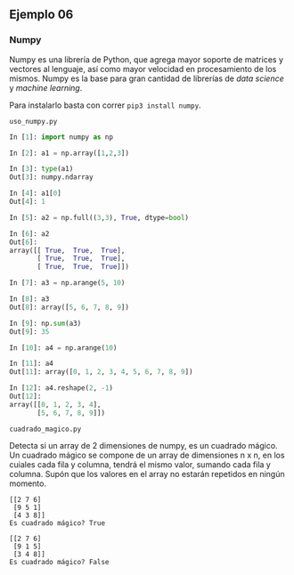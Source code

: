## Ejemplo 06

### Numpy

Numpy es una librería de Python, que agrega mayor soporte de matrices y vectores al lenguaje, así como mayor velocidad en procesamiento de los mismos. Numpy es la base para gran cantidad de librerías de *data science* y *machine learning*.

Para instalarlo basta con correr `pip3 install numpy`.

`uso_numpy.py`

```python
In [1]: import numpy as np

In [2]: a1 = np.array([1,2,3])

In [3]: type(a1)                                                                                                                     
Out[3]: numpy.ndarray

In [4]: a1[0]                                                                                                                        
Out[4]: 1

In [5]: a2 = np.full((3,3), True, dtype=bool) 

In [6]: a2                                                                                                                           
Out[6]: 
array([[ True,  True,  True],
       [ True,  True,  True],
       [ True,  True,  True]])

In [7]: a3 = np.arange(5, 10)

In [8]: a3                                                                                                                           
Out[8]: array([5, 6, 7, 8, 9])

In [9]: np.sum(a3)                                                                                                                   
Out[9]: 35

In [10]: a4 = np.arange(10)                                                                                                          

In [11]: a4                                                                                                                          
Out[11]: array([0, 1, 2, 3, 4, 5, 6, 7, 8, 9])

In [12]: a4.reshape(2, -1)                                                                                                           
Out[12]: 
array([[0, 1, 2, 3, 4],
       [5, 6, 7, 8, 9]])
```

`cuadrado_magico.py`

Detecta si un array de 2 dimensiones de numpy, es un cuadrado mágico. Un cuadrado mágico se compone de un array de dimensiones n x n, en los cuiales cada fila y columna, tendrá el mismo valor, sumando cada fila y columna. Supón que los valores en el array no estarán repetidos en ningún momento.

```
[[2 7 6]
 [9 5 1]
 [4 3 8]]
Es cuadrado mágico? True

[[2 7 6]
 [9 1 5]
 [3 4 8]]
Es cuadrado mágico? False
```